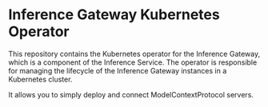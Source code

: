 # Inference Gateway Kubernetes Operator

This repository contains the Kubernetes operator for the Inference Gateway, which is a component of the Inference Service. The operator is responsible for managing the lifecycle of the Inference Gateway instances in a Kubernetes cluster.

It allows you to simply deploy and connect ModelContextProtocol servers.
